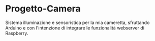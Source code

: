# Progetto-Camera
Sistema illuminazione e sensoristica per la mia cameretta,
sfruttando Arduino e con l'intenzione di integrare le funzionalità
webserver di Raspberry. 
